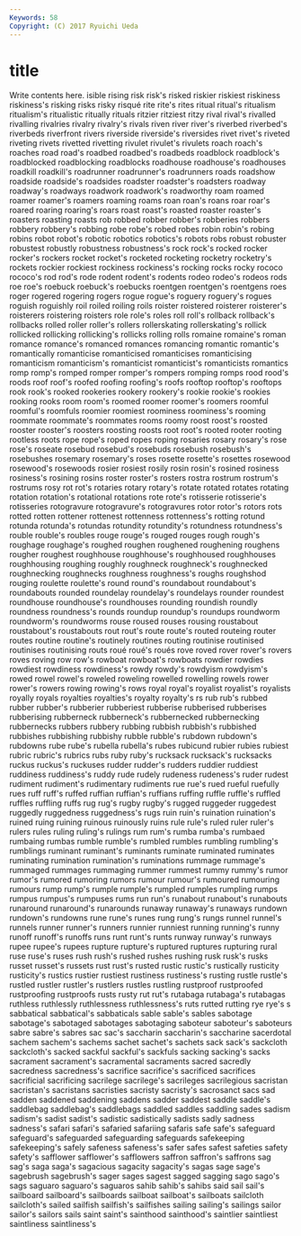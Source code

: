 ```yaml
---
Keywords: 58 
Copyright: (C) 2017 Ryuichi Ueda
---
```


# title

Write contents here.
isible rising risk risk's
risked riskier riskiest riskiness riskiness's risking risks risky risqué rite
rite's rites ritual ritual's ritualism ritualism's ritualistic ritually rituals ritzier
ritziest ritzy rival rival's rivalled rivalling rivalries rivalry rivalry's rivals
riven river river's riverbed riverbed's riverbeds riverfront rivers riverside riverside's
riversides rivet rivet's riveted riveting rivets rivetted rivetting rivulet rivulet's
rivulets roach roach's roaches road road's roadbed roadbed's roadbeds roadblock
roadblock's roadblocked roadblocking roadblocks roadhouse roadhouse's roadhouses roadkill roadkill's roadrunner
roadrunner's roadrunners roads roadshow roadside roadside's roadsides roadster roadster's roadsters
roadway roadway's roadways roadwork roadwork's roadworthy roam roamed roamer roamer's
roamers roaming roams roan roan's roans roar roar's roared roaring
roaring's roars roast roast's roasted roaster roaster's roasters roasting roasts
rob robbed robber robber's robberies robbers robbery robbery's robbing robe
robe's robed robes robin robin's robing robins robot robot's robotic
robotics robotics's robots robs robust robuster robustest robustly robustness robustness's
rock rock's rocked rocker rocker's rockers rocket rocket's rocketed rocketing
rocketry rocketry's rockets rockier rockiest rockiness rockiness's rocking rocks rocky
rococo rococo's rod rod's rode rodent rodent's rodents rodeo rodeo's
rodeos rods roe roe's roebuck roebuck's roebucks roentgen roentgen's roentgens
roes roger rogered rogering rogers rogue rogue's roguery roguery's rogues
roguish roguishly roil roiled roiling roils roister roistered roisterer roisterer's
roisterers roistering roisters role role's roles roll roll's rollback rollback's
rollbacks rolled roller roller's rollers rollerskating rollerskating's rollick rollicked rollicking
rollicking's rollicks rolling rolls romaine romaine's roman romance romance's romanced
romances romancing romantic romantic's romantically romanticise romanticised romanticises romanticising romanticism
romanticism's romanticist romanticist's romanticists romantics romp romp's romped romper romper's
rompers romping romps rood rood's roods roof roof's roofed roofing
roofing's roofs rooftop rooftop's rooftops rook rook's rooked rookeries rookery
rookery's rookie rookie's rookies rooking rooks room room's roomed roomer
roomer's roomers roomful roomful's roomfuls roomier roomiest roominess roominess's rooming
roommate roommate's roommates rooms roomy roost roost's roosted rooster rooster's
roosters roosting roosts root root's rooted rooter rooting rootless roots
rope rope's roped ropes roping rosaries rosary rosary's rose rose's
roseate rosebud rosebud's rosebuds rosebush rosebush's rosebushes rosemary rosemary's roses
rosette rosette's rosettes rosewood rosewood's rosewoods rosier rosiest rosily rosin
rosin's rosined rosiness rosiness's rosining rosins roster roster's rosters rostra
rostrum rostrum's rostrums rosy rot rot's rotaries rotary rotary's rotate
rotated rotates rotating rotation rotation's rotational rotations rote rote's rotisserie
rotisserie's rotisseries rotogravure rotogravure's rotogravures rotor rotor's rotors rots rotted
rotten rottener rottenest rottenness rottenness's rotting rotund rotunda rotunda's rotundas
rotundity rotundity's rotundness rotundness's rouble rouble's roubles rouge rouge's rouged
rouges rough rough's roughage roughage's roughed roughen roughened roughening roughens
rougher roughest roughhouse roughhouse's roughhoused roughhouses roughhousing roughing roughly roughneck
roughneck's roughnecked roughnecking roughnecks roughness roughness's roughs roughshod rouging roulette
roulette's round round's roundabout roundabout's roundabouts rounded roundelay roundelay's roundelays
rounder roundest roundhouse roundhouse's roundhouses rounding roundish roundly roundness roundness's
rounds roundup roundup's roundups roundworm roundworm's roundworms rouse roused rouses
rousing roustabout roustabout's roustabouts rout rout's route route's routed routeing
router routes routine routine's routinely routines routing routinise routinised routinises
routinising routs roué roué's roués rove roved rover rover's rovers
roves roving row row's rowboat rowboat's rowboats rowdier rowdies rowdiest
rowdiness rowdiness's rowdy rowdy's rowdyism rowdyism's rowed rowel rowel's roweled
roweling rowelled rowelling rowels rower rower's rowers rowing rowing's rows
royal royal's royalist royalist's royalists royally royals royalties royalties's royalty
royalty's rs rub rub's rubbed rubber rubber's rubberier rubberiest rubberise
rubberised rubberises rubberising rubberneck rubberneck's rubbernecked rubbernecking rubbernecks rubbers rubbery
rubbing rubbish rubbish's rubbished rubbishes rubbishing rubbishy rubble rubble's rubdown
rubdown's rubdowns rube rube's rubella rubella's rubes rubicund rubier rubies
rubiest rubric rubric's rubrics rubs ruby ruby's rucksack rucksack's rucksacks
ruckus ruckus's ruckuses rudder rudder's rudders ruddier ruddiest ruddiness ruddiness's
ruddy rude rudely rudeness rudeness's ruder rudest rudiment rudiment's rudimentary
rudiments rue rue's rued rueful ruefully rues ruff ruff's ruffed
ruffian ruffian's ruffians ruffing ruffle ruffle's ruffled ruffles ruffling ruffs
rug rug's rugby rugby's rugged ruggeder ruggedest ruggedly ruggedness ruggedness's
rugs ruin ruin's ruination ruination's ruined ruing ruining ruinous ruinously
ruins rule rule's ruled ruler ruler's rulers rules ruling ruling's
rulings rum rum's rumba rumba's rumbaed rumbaing rumbas rumble rumble's
rumbled rumbles rumbling rumbling's rumblings ruminant ruminant's ruminants ruminate ruminated
ruminates ruminating rumination rumination's ruminations rummage rummage's rummaged rummages rummaging
rummer rummest rummy rummy's rumor rumor's rumored rumoring rumors rumour
rumour's rumoured rumouring rumours rump rump's rumple rumple's rumpled rumples
rumpling rumps rumpus rumpus's rumpuses rums run run's runabout runabout's
runabouts runaround runaround's runarounds runaway runaway's runaways rundown rundown's rundowns
rune rune's runes rung rung's rungs runnel runnel's runnels runner
runner's runners runnier runniest running running's runny runoff runoff's runoffs
runs runt runt's runts runway runway's runways rupee rupee's rupees
rupture rupture's ruptured ruptures rupturing rural ruse ruse's ruses rush
rush's rushed rushes rushing rusk rusk's rusks russet russet's russets
rust rust's rusted rustic rustic's rustically rusticity rusticity's rustics rustier
rustiest rustiness rustiness's rusting rustle rustle's rustled rustler rustler's rustlers
rustles rustling rustproof rustproofed rustproofing rustproofs rusts rusty rut rut's
rutabaga rutabaga's rutabagas ruthless ruthlessly ruthlessness ruthlessness's ruts rutted rutting
rye rye's s sabbatical sabbatical's sabbaticals sable sable's sables sabotage
sabotage's sabotaged sabotages sabotaging saboteur saboteur's saboteurs sabre sabre's sabres
sac sac's saccharin saccharin's saccharine sacerdotal sachem sachem's sachems sachet
sachet's sachets sack sack's sackcloth sackcloth's sacked sackful sackful's sackfuls
sacking sacking's sacks sacrament sacrament's sacramental sacraments sacred sacredly sacredness
sacredness's sacrifice sacrifice's sacrificed sacrifices sacrificial sacrificing sacrilege sacrilege's sacrileges
sacrilegious sacristan sacristan's sacristans sacristies sacristy sacristy's sacrosanct sacs sad
sadden saddened saddening saddens sadder saddest saddle saddle's saddlebag saddlebag's
saddlebags saddled saddles saddling sades sadism sadism's sadist sadist's sadistic
sadistically sadists sadly sadness sadness's safari safari's safaried safariing safaris
safe safe's safeguard safeguard's safeguarded safeguarding safeguards safekeeping safekeeping's safely
safeness safeness's safer safes safest safeties safety safety's safflower safflower's
safflowers saffron saffron's saffrons sag sag's saga saga's sagacious sagacity
sagacity's sagas sage sage's sagebrush sagebrush's sager sages sagest sagged
sagging sago sago's sags saguaro saguaro's saguaros sahib sahib's sahibs
said sail sail's sailboard sailboard's sailboards sailboat sailboat's sailboats sailcloth
sailcloth's sailed sailfish sailfish's sailfishes sailing sailing's sailings sailor sailor's
sailors sails saint saint's sainthood sainthood's saintlier saintliest saintliness saintliness's
